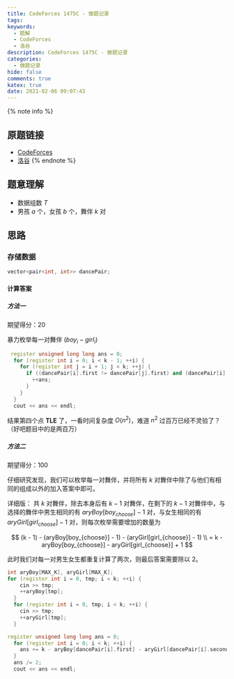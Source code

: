 ```yaml
---
title: CodeForces 1475C - 做题记录
tags:
keywords:
  - 题解
  - CodeForces
  - 洛谷
description: CodeForces 1475C - 做题记录
categories:
  - 做题记录
hide: false
comments: true
katex: true
date: 2021-02-06 09:07:43
---
```



{% note info %}
## 原题链接
* [CodeForces](http://codeforces.com/problemset/problem/1475/C)
* [洛谷](https://www.luogu.com.cn/problem/CF1475C)
{% endnote %}

## 题意理解

* 数据组数 $T$
* 男孩 $a$ 个，女孩 $b$ 个，舞伴 $k$ 对

## 思路

### 存储数据

```cpp
vector<pair<int, int>> dancePair;
```

#### 计算答案

##### 方法一

期望得分：20

暴力枚举每一对舞伴 $(boy_{i} - girl_{i})$

```cpp
 register unsigned long long ans = 0;
  for (register int i = 0; i < k - 1; ++i) {
    for (register int j = i + 1; j < k; ++j) {
      if ((dancePair[i].first != dancePair[j].first) and (dancePair[i].second != dancePair[j].second)) {
        ++ans;
      }
    }
  }
  cout << ans << endl;
```

结果第四个点 **TLE** 了，一看时间复杂度 $O(n^{2})$，难道 $n^{2}$ 过百万已经不灵验了？（好吧题目中的是两百万）

##### 方法二

期望得分：100

仔细研究发现，我们可以枚举每一对舞伴，并将所有 $k$ 对舞伴中除了与他们有相同的组成以外的加入答案中即可。

详细版： 共 $k$ 对舞伴，除去本身后有 $k - 1$ 对舞伴，在剩下的 $k - 1$ 对舞伴中，与选择的舞伴中男生相同的有 $aryBoy[boy_{choose}]  - 1$ 对，与女生相同的有 $aryGirl[girl_{choose}] - 1$ 对，则每次枚举需要增加的数量为

$$
(k - 1) - (aryBoy[boy_{choose}] - 1) - (aryGirl[girl_{choose}] - 1) \\
= k - aryBoy[boy_{choose}] - aryGirl[girl_{choose}] + 1
$$

此时我们对每一对男生女生都重复计算了两次，则最后答案需要除以 $2$。

```cpp
int aryBoy[MAX_K], aryGirl[MAX_K];
for (register int i = 0, tmp; i < k; ++i) {
    cin >> tmp;
    ++aryBoy[tmp];
  }
  for (register int i = 0, tmp; i < k; ++i) {
    cin >> tmp;
    ++aryGirl[tmp];
  }

register unsigned long long ans = 0;
  for (register int i = 0; i < k; ++i) {
    ans += k - aryBoy[dancePair[i].first] - aryGirl[dancePair[i].second] + 1;
  }
  ans /= 2;
  cout << ans << endl;
```

